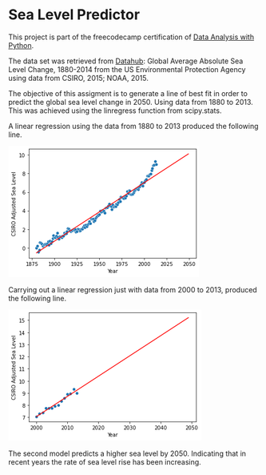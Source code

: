 # Sea Level Predictor

This project is part of the freecodecamp certification of [Data Analysis with Python](https://www.freecodecamp.org/learn/data-analysis-with-python/).

The data set was retrieved from [Datahub](https://datahub.io/core/sea-level-rise): Global Average Absolute Sea Level Change, 1880-2014 from the US Environmental Protection Agency using data from CSIRO, 2015; NOAA, 2015.

The objective of this assigment is to generate a line of best fit in order to predict the global sea level change in 2050. Using data from 1880 to 2013. This was achieved using the linregress function from scipy.stats.

A linear regression using the data from 1880 to 2013 produced the following line.

![Linear regression](https://raw.githubusercontent.com/RamonPuon/Sea-Level-Predictor/main/notebooks/sea_level_regression.png)


Carrying out a linear regression just with data from 2000 to 2013, produced the following line.

![Linear regression 2](https://raw.githubusercontent.com/RamonPuon/Sea-Level-Predictor/main/notebooks/sea_level_regression2.png)

The second model predicts a higher sea level by 2050. Indicating that in recent years the rate of sea level rise has been increasing. 

